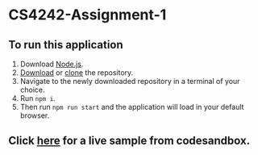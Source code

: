 # CS4242-Assignment-1

## To run this application

1. Download [Node.js](https://nodejs.org/en/).
2. [Download](https://github.com/jeremyd4500/CS4242-Assignment-1/archive/master.zip) or [clone](https://github.com/jeremyd4500/CS4242-Assignment-1.git) the repository.
3. Navigate to the newly downloaded repository in a terminal of your choice.
4. Run `npm i`.
5. Then run `npm run start` and the application will load in your default browser.

## Click [here](https://codesandbox.io/s/cs-4242-assignment-1-cg8j2?autoresize=1&fontsize=14&hidenavigation=1&view=preview) for a live sample from codesandbox.
